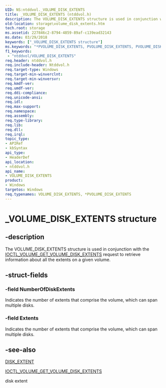 ```yaml
---
UID: NS:ntddvol._VOLUME_DISK_EXTENTS
title: _VOLUME_DISK_EXTENTS (ntddvol.h)
description: The VOLUME_DISK_EXTENTS structure is used in conjunction with the IOCTL_VOLUME_GET_VOLUME_DISK_EXTENTS request to retrieve information about all the extents on a given volume.
old-location: storage\volume_disk_extents.htm
tech.root: storage
ms.assetid: 227846c2-8794-4859-89af-c139ead32143
ms.date: 03/29/2018
keywords: ["_VOLUME_DISK_EXTENTS structure"]
ms.keywords: "*PVOLUME_DISK_EXTENTS, PVOLUME_DISK_EXTENTS, PVOLUME_DISK_EXTENTS structure pointer [Storage Devices], VOLUME_DISK_EXTENTS, VOLUME_DISK_EXTENTS structure [Storage Devices], _VOLUME_DISK_EXTENTS, ntddvol/PVOLUME_DISK_EXTENTS, ntddvol/VOLUME_DISK_EXTENTS, storage.volume_disk_extents, structs-volumemgr_148847d4-324c-4767-8247-7d286e496d42.xml"
f1_keywords:
 - "ntddvol/VOLUME_DISK_EXTENTS"
req.header: ntddvol.h
req.include-header: Ntddvol.h
req.target-type: Windows
req.target-min-winverclnt: 
req.target-min-winversvr: 
req.kmdf-ver: 
req.umdf-ver: 
req.ddi-compliance: 
req.unicode-ansi: 
req.idl: 
req.max-support: 
req.namespace: 
req.assembly: 
req.type-library: 
req.lib: 
req.dll: 
req.irql: 
topic_type:
- APIRef
- kbSyntax
api_type:
- HeaderDef
api_location:
- ntddvol.h
api_name:
- VOLUME_DISK_EXTENTS
product:
- Windows
targetos: Windows
req.typenames: VOLUME_DISK_EXTENTS, *PVOLUME_DISK_EXTENTS
---
```


# _VOLUME_DISK_EXTENTS structure


## -description


The VOLUME_DISK_EXTENTS structure is used in conjunction with the <a href="https://docs.microsoft.com/windows-hardware/drivers/ddi/ntddvol/ni-ntddvol-ioctl_volume_get_volume_disk_extents">IOCTL_VOLUME_GET_VOLUME_DISK_EXTENTS</a> request to retrieve information about all the extents on a given volume.


## -struct-fields




### -field NumberOfDiskExtents

Indicates the number of extents that comprise the volume, which can span multiple disks. 


### -field Extents

Indicates the number of extents that comprise the volume, which can span multiple disks. 


## -see-also




<a href="https://docs.microsoft.com/windows-hardware/drivers/ddi/ntddvol/ns-ntddvol-_disk_extent">DISK_EXTENT</a>



<a href="https://docs.microsoft.com/windows-hardware/drivers/ddi/ntddvol/ni-ntddvol-ioctl_volume_get_volume_disk_extents">IOCTL_VOLUME_GET_VOLUME_DISK_EXTENTS</a>



disk extent
 

 

